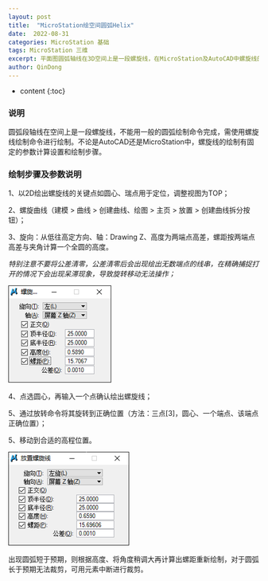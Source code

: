 ```yaml
---
layout: post
title:  "MicroStation绘空间圆弧Helix"
date:  2022-08-31
categories: MicroStation 基础
tags: MicroStation 三维
excerpt: 平面图圆弧轴线在3D空间上是一段螺旋线，在MicroStation及AutoCAD中螺旋线的绘制有着特殊的固定步骤。
author: QinDong
---
```

* content
{:toc}

### 说明

圆弧段轴线在空间上是一段螺旋线，不能用一般的圆弧绘制命令完成，需使用螺旋线绘制命令进行绘制。不论是AutoCAD还是MicroStation中，螺旋线的绘制有固定的参数计算设置和绘制步骤。

### 绘制步骤及参数说明

1、以2D绘出螺旋线的关键点如圆心、瑞点用于定位，调整视图为TOP；

2、螺旋曲线（建模 > 曲线 > 创建曲线、绘图 > 主页 > 放置 > 创建曲线拆分按钮）；

3、旋向：从低往高定方向、轴：Drawing Z、高度为两端点高差，螺距按两端点高差与夹角计算一个全圆的高度。

_特别注意不要将公差清零，公差清零后会出现绘出无数端点的线串，在精确捕捉打开的情况下会出现呆滞现象，导致旋转移动无法操作；_

![](/img/2022/2022-08-31-16-37-25.png)

4、点选圆心，再输入一个点确认绘出螺旋线；

5、通过放转命令将其旋转到正确位置（方法：三点[3]，圆心、一个端点、该端点正确位置）；

5、移动到合适的高程位置。

![](/img/2022/2022-08-31-16-37-57.png)

出现圆弧短于预期，则根据高度、将角度稍调大再计算出螺距重新绘制，对于圆弧长于预期无法裁剪，可用元素中断进行裁剪。 